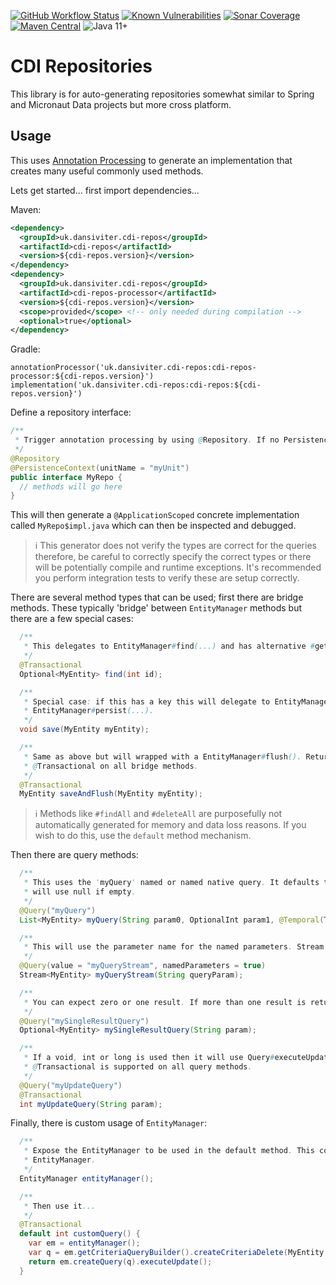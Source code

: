 [![GitHub Workflow Status](https://img.shields.io/github/actions/workflow/status/dansiviter/cdi-repos/deploy.yaml?style=flat-square)](https://github.com/dansiviter/cdi-repos/actions/workflows/deploy.yaml) [![Known Vulnerabilities](https://snyk.io/test/github/dansiviter/cdi-repos/badge.svg?style=flat-square)](https://snyk.io/test/github/dansiviter/cdi-repos) [![Sonar Coverage](https://img.shields.io/sonar/coverage/dansiviter_cdi-repos?server=https%3A%2F%2Fsonarcloud.io&style=flat-square)](https://sonarcloud.io/dashboard?id=dansiviter_cdi-repos) [![Maven Central](https://img.shields.io/maven-central/v/uk.dansiviter.cdi-repos/cdi-repos-project?style=flat-square)](https://search.maven.org/artifact/uk.dansiviter.cdi-repos/cdi-repos-project) ![Java 11+](https://img.shields.io/badge/-Java%2011%2B-informational?style=flat-square)


# CDI Repositories #

This library is for auto-generating repositories somewhat similar to Spring and Micronaut Data projects but more cross platform.


## Usage ##

This uses [Annotation Processing](https://docs.oracle.com/en/java/javase/11/docs/api/java.compiler/javax/annotation/processing/package-summary.html) to generate an implementation that creates many useful commonly used methods.


Lets get started... first import dependencies...

Maven:
```xml
<dependency>
  <groupId>uk.dansiviter.cdi-repos</groupId>
  <artifactId>cdi-repos</artifactId>
  <version>${cdi-repos.version}</version>
</dependency>
<dependency>
  <groupId>uk.dansiviter.cdi-repos</groupId>
  <artifactId>cdi-repos-processor</artifactId>
  <version>${cdi-repos.version}</version>
  <scope>provided</scope> <!-- only needed during compilation -->
  <optional>true</optional>
</dependency>
```

Gradle:
```
annotationProcessor('uk.dansiviter.cdi-repos:cdi-repos-processor:${cdi-repos.version}')
implementation('uk.dansiviter.cdi-repos:cdi-repos:${cdi-repos.version}')
```

Define a repository interface:
```java
/**
 * Trigger annotation processing by using @Repository. If no PersistenceContext is defined it will use a default value.
 */
@Repository
@PersistenceContext(unitName = "myUnit")
public interface MyRepo {
  // methods will go here
}
```

This will then generate a `@ApplicationScoped` concrete implementation called `MyRepo$impl.java` which can then be inspected and debugged.

> :information_source: This generator does not verify the types are correct for the queries therefore, be careful to correctly specify the correct types or there will be potentially compile and runtime exceptions. It's recommended you perform integration tests to verify these are setup correctly.

There are several method types that can be used; first there are bridge methods. These typically 'bridge' between `EntityManager` methods but there are a few special cases:
```java
  /**
   * This delegates to EntityManager#find(...) and has alternative #get(...), Optionals on return are supported.
   */
  @Transactional
  Optional<MyEntity> find(int id);

  /**
   * Special case: if this has a key this will delegate to EntityManager#merge(...), if not
   * EntityManager#persist(...).
   */
  void save(MyEntity myEntity);

  /**
   * Same as above but will wrapped with a EntityManager#flush(). Returning the entity is supported as is
   * @Transactional on all bridge methods.
   */
  @Transactional
  MyEntity saveAndFlush(MyEntity myEntity);
```

> :information_source: Methods like `#findAll` and `#deleteAll` are purposefully not automatically generated for memory and data loss reasons. If you wish to do this, use the `default` method mechanism.

Then there are query methods:
```java
  /**
   * This uses the 'myQuery' named or named native query. It defaults to positional parameters. Optionals
   * will use null if empty.
   */
  @Query("myQuery")
  List<MyEntity> myQuery(String param0, OptionalInt param1, @Temporal(TemporalType.TIMESTAMP) Calendar param2);

  /**
   * This will use the parameter name for the named parameters. Stream results are supported.
   */
  @Query(value = "myQueryStream", namedParameters = true)
  Stream<MyEntity> myQueryStream(String queryParam);

  /**
   * You can expect zero or one result. If more than one result is returned NonUniqueResultException will be thrown.
   */
  @Query("mySingleResultQuery")
  Optional<MyEntity> mySingleResultQuery(String param);

  /**
   * If a void, int or long is used then it will use Query#executeUpdate and return the result if possible.
   * @Transactional is supported on all query methods.
   */
  @Query("myUpdateQuery")
  @Transactional
  int myUpdateQuery(String param);
```

Finally, there is custom usage of `EntityManager`:

```java
  /**
   * Expose the EntityManager to be used in the default method. This could be named anything as long as it returns
   * EntityManager.
   */
  EntityManager entityManager();

  /**
   * Then use it...
   */
  @Transactional
  default int customQuery() {
    var em = entityManager();
    var q = em.getCriteriaQueryBuilder().createCriteriaDelete(MyEntity.class);
    return em.createQuery(q).executeUpdate();
  }
```
